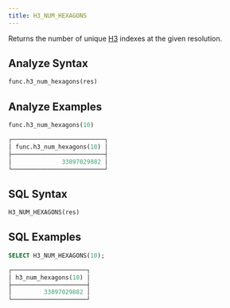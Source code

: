 ```yaml
---
title: H3_NUM_HEXAGONS
---
```


Returns the number of unique [H3](https://eng.uber.com/h3/) indexes at the given resolution. 

## Analyze Syntax

```python
func.h3_num_hexagons(res)
```

## Analyze Examples

```python
func.h3_num_hexagons(10)

┌──────────────────────────┐
│ func.h3_num_hexagons(10) │
├──────────────────────────┤
│              33897029882 │
└──────────────────────────┘
```

## SQL Syntax

```sql
H3_NUM_HEXAGONS(res)
```

## SQL Examples

```sql
SELECT H3_NUM_HEXAGONS(10);

┌─────────────────────┐
│ h3_num_hexagons(10) │
├─────────────────────┤
│         33897029882 │
└─────────────────────┘
```